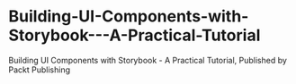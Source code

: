 # Building-UI-Components-with-Storybook---A-Practical-Tutorial
Building UI Components with Storybook - A Practical Tutorial, Published by Packt Publishing
